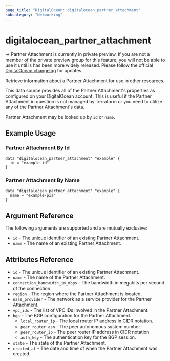 ```yaml
---
page_title: "DigitalOcean: digitalocean_partner_attachment"
subcategory: "Networking"
---
```


# digitalocean_partner_attachment

-> Partner Attachment is currently in private preview. If you are not a member of the private preview group for this feature, you will not be able to use it until is has been more widely released. Please follow the official [DigitalOcean changelog](https://docs.digitalocean.com/release-notes/) for updates.

Retrieve information about a Partner Attachment for use in other resources.

This data source provides all of the Partner Attachment's properties as configured on your
DigitalOcean account. This is useful if the Partner Attachment in question is not managed by
Terraform or you need to utilize any of the Partner Attachment's data.

Partner Attachment may be looked up by `id` or `name`.

## Example Usage

### Partner Attachment By Id

```hcl
data "digitalocean_partner_attachment" "example" {
  id = "example-id"
}
```

### Partner Attachment By Name

```hcl
data "digitalocean_partner_attachment" "example" {
  name = "example-pia"
}
```

## Argument Reference

The following arguments are supported and are mutually exclusive:

* `id` - The unique identifier of an existing Partner Attachment.
* `name` - The name of an existing Partner Attachment.

## Attributes Reference

* `id` - The unique identifier of an existing Partner Attachment.
* `name` - The name of the Partner Attachment.
* `connection_bandwidth_in_mbps` - The bandwidth in megabits per second of the connection.
* `region` - The region where the Partner Attachment is located.
* `naas_provider` - The network as a service provider for the Partner Attachment.
* `vpc_ids` - The list of VPC IDs involved in the Partner Attachment.
* `bgp` - The BGP configuration for the Partner Attachment.
    * `local_router_ip` - The local router IP address in CIDR notation.
    * `peer_router_asn` - The peer autonomous system number.
    * `peer_router_ip` - The peer router IP address in CIDR notation.
    * `auth_key` - The authentication key for the BGP session.
* `state` - The state of the Partner Attachment.
* `created_at` - The date and time of when the Partner Attachment was created.
